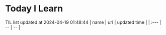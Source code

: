 # Today I Learn 
TIL list updated at 2024-04-19 01:48:44
| name | url | updated time |
| :--- | -- | -- |
